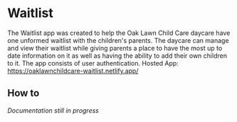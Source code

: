 # Waitlist 

The Waitlist app was created to help the Oak Lawn Child Care daycare have one unformed waitlist with the children's parents. The daycare can manage and view their waitlist while giving parents a place to have the most up to date information on it as well as having the ability to add their own children to it. The app consists of user authentication.
Hosted App: https://oaklawnchildcare-waitlist.netlify.app/

## How to 

*Documentation still in progress*

